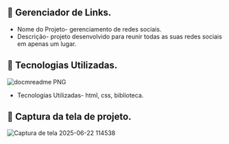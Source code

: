 ## 📌 Gerenciador de Links.
*  Nome do Projeto- gerenciamento de redes sociais.
*  Descrição- projeto desenvolvido para reunir todas as suas redes sociais em apenas um lugar.
## 📌 Tecnologias Utilizadas.
![docmreadme PNG](https://user-images.githubusercontent.com/100203503/167860788-72093b39-19bd-40f7-991b-6ef9188128cf.png)
*  Tecnologias Utilizadas- html, css, biblioteca.
## 📌 Captura da tela de projeto.
![Captura de tela 2025-06-22 114538](https://github.com/user-attachments/assets/03956ee9-cd2b-4d34-b8d8-07672361731a)

